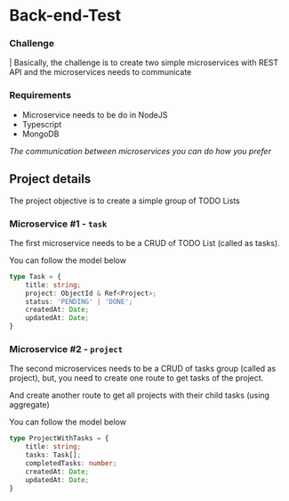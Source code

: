 # Back-end-Test

### Challenge

| Basically, the challenge is to create two simple microservices with REST API and the microservices needs to communicate

### Requirements
- Microservice needs to be do in NodeJS
- Typescript
- MongoDB

_The communication between microservices you can do how you prefer_



## Project details

The project objective is to create a simple group of TODO Lists

### Microservice #1 - `task`

The first microservice needs to be a CRUD of TODO List (called as tasks).

You can follow the model below
```ts
type Task = {
    title: string;
    project: ObjectId & Ref<Project>;
    status: 'PENDING' | 'DONE';
    createdAt: Date;
    updatedAt: Date;
}
```

### Microservice #2 - `project`

The second microservices needs to be a CRUD of tasks group (called as project), but, you need to create one route to get tasks of the project.

And create another route to get all projects with their child tasks (using aggregate)

You can follow the model below
```ts
type ProjectWithTasks = {
    title: string;
    tasks: Task[];
    completedTasks: number;
    createdAt: Date;
    updatedAt: Date;
}
```